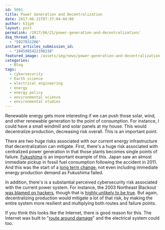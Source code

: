 ```yaml
---
id: 5091
title: Power Generation and Decentralization
date: 2017-06-21T07:37:04-04:00
author: k3jph
layout: post
permalink: /2017/06/21/power-generation-and-decentralization/
dsq_thread_id:
  - "5927031286"
instant_articles_submission_id:
  - "1045985422198238"
featured_image: /assets/img/news/power-generation-and-decentralization.webp
categories:
  - Blog
tags:
  - cybersecurity
  - Earth science
  - electrical engineering
  - energy
  - energy policy
  - environmental science
  - environmental studies
---
```

Renewable energy gets more interesting if we can push those solar,
wind, and other renewable generation to the point of consumption.
For instance, I could have a small windmill and solar panels at my
house. This would decentralize production, decreasing risk overall.
This is an important point.

There are two huge risks associated with our current energy
infrastructure that decentralization can mitigate. First, there's
a huge risk associated with centralized power generation in that
those plants becomes single points of failure.
[Fukushima](https://www.iaea.org/newscenter/focus/fukushima) is an
important example of this. Japan saw an almost immediate pickup in
fossil fuel consumption following the accident in 2011. And this
was the start of a [long term change](https://lercpa.org/lng-japan/),
not even including immediate energy production demand as Fukushima
failed.

In addition, there's is a substantial perceived cybersecurity risk
associated with the current power system. For instance, the 2003
Northeast Blackout [was blamed on
hackers](https://www.ft.com/content/5bc0b16a-d8b8-11df-8430-00144feabdc0),
though that is [highly unlikely to be
true](/2010/10/18/irresponsible-fearmongering/). But
again, decentralizing production would mitigate a lot of that risk,
by making the entire system more resilient and multiplying both
routes and failure points.

If you think this looks like the Internet, there is good reason for
this.  The Internet was built to "[route around
damage](https://labs.ripe.net/Members/emileaben/does-the-internet-route-around-damage)"
and the electrical system could too.

